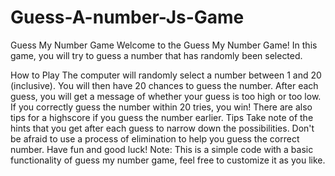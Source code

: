 # Guess-A-number-Js-Game

Guess My Number Game
Welcome to the Guess My Number Game! In this game, you will try to guess a number that has randomly been selected.

How to Play
The computer will randomly select a number between 1 and 20 (inclusive).
You will then have 20 chances to guess the number.
After each guess, you will get a message of whether your guess is too high or too low.
If you correctly guess the number within 20 tries, you win!
There are also tips for a highscore if you guess the number earlier.
Tips
Take note of the hints that you get after each guess to narrow down the possibilities.
Don't be afraid to use a process of elimination to help you guess the correct number.
Have fun and good luck!
Note: This is a simple code with a basic functionality of guess my number game, feel free to customize it as you like.
